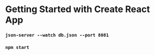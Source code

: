 # Getting Started with Create React App

### `json-server --watch db.json --port 8081`
### `npm start`

